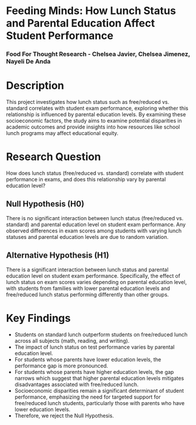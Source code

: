 # Feeding Minds: How Lunch Status and Parental Education Affect Student Performance
### Food For Thought Research - Chelsea Javier, Chelsea Jimenez, Nayeli De Anda

# Description
This project investigates how lunch status such as free/reduced vs. standard correlates with student exam performance, exploring whether this relationship is influenced by parental education levels. By examining these socioeconomic factors, the study aims to examine potential disparities in academic outcomes and provide insights into how resources like school lunch programs may affect educational equity.

# Research Question
How does lunch status (free/reduced vs. standard) correlate with student performance in exams, and does this relationship vary by parental education level?

## Null Hypothesis (H0)
There is no significant interaction between lunch status (free/reduced vs. standard) and parental education level on student exam performance. Any observed differences in exam scores among students with varying lunch statuses and parental education levels are due to random variation.

## Alternative Hypothesis (H1)
There is a significant interaction between lunch status and parental education level on student exam performance. Specifically, the effect of lunch status on exam scores varies depending on parental education level, with students from families with lower parental education levels and free/reduced lunch status performing differently than other groups.

# Key Findings
- Students on standard lunch outperform students on free/reduced lunch across all subjects (math, reading, and writing).
- The impact of lunch status on test performance varies by parental education level.
- For students whose parents have lower education levels, the performance gap is more pronounced.
- For students whose parents have higher education levels, the gap narrows which suggest that higher parental education levels mitigates disadvantages associated with free/reduced lunch.
- Socioeconomic disparities remain a significant determinant of student performance, emphasizing the need for targeted support for free/reduced lunch students, particularly those with parents who have lower education levels.
- Therefore, we reject the Null Hypothesis.
